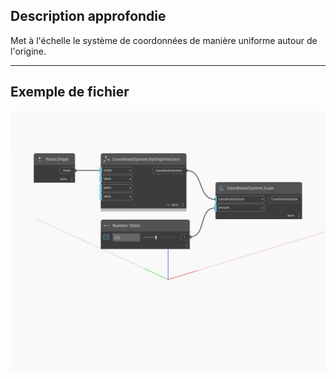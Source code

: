 ## Description approfondie
Met à l'échelle le système de coordonnées de manière uniforme autour de l'origine.
___
## Exemple de fichier

![Scale (amount)](./Autodesk.DesignScript.Geometry.CoordinateSystem.Scale(amount)_img.jpg)

